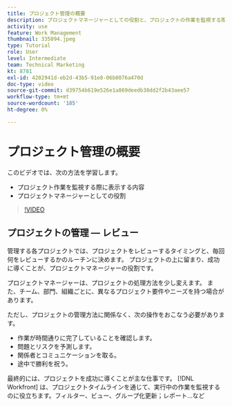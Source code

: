 ```yaml
---
title: プロジェクト管理の概要
description: プロジェクトマネージャーとしての役割と、プロジェクトの作業を監視する際に見るべき内容について説明します。
activity: use
feature: Work Management
thumbnail: 335094.jpeg
type: Tutorial
role: User
level: Intermediate
team: Technical Marketing
kt: 8781
exl-id: 4202941d-eb2d-43b5-91e8-06b0076a470d
doc-type: video
source-git-commit: d39754b619e526e1a869deedb38dd2f2b43aee57
workflow-type: tm+mt
source-wordcount: '185'
ht-degree: 0%

---
```


# プロジェクト管理の概要

このビデオでは、次の方法を学習します。

* プロジェクト作業を監視する際に表示する内容
* プロジェクトマネージャーとしての役割

>[!VIDEO](https://video.tv.adobe.com/v/335094/?quality=12)

## プロジェクトの管理 — レビュー

管理する各プロジェクトでは、プロジェクトをレビューするタイミングと、毎回何をレビューするかのルーチンに決めます。 プロジェクトの上に留まり、成功に導くことが、プロジェクトマネージャーの役割です。

プロジェクトマネージャーは、プロジェクトの処理方法を少し変えます。 また、チーム、部門、組織ごとに、異なるプロジェクト要件やニーズを持つ場合があります。

ただし、プロジェクトの管理方法に関係なく、次の操作をおこなう必要があります。

* 作業が時間通りに完了していることを確認します。
* 問題とリスクを予測します。
* 関係者とコミュニケーションを取る。
* 途中で勝利を祝う。

最終的には、プロジェクトを成功に導くことが主な仕事です。 [!DNL Workfront] は、プロジェクトタイムラインを通じて、実行中の作業を監視するのに役立ちます。フィルター、ビュー、グループ化更新；レポート…など

<!---
learn more urls
3 universal principles of project management
What is a project manager?
Project management knowledge areas
9 best practices for effective project management
10 work management problems and how to solve them
--->
